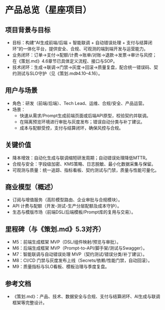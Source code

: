 # 产品总览（星座项目）

## 项目背景与目标
- 目标：构建“AI生成前端/后端 + 智能联调 + 自动错误处理 + 支付与结算闭环”的一体化平台，提供安全、合规、可观测的端到端开发与运营能力。
- 业务闭环：订单→支付→配额/计费→账单/对账→退款→发票→审计与风控；在《策划.md》4.6章节已具体定义流程、接口与SOP。
- 技术闭环：生成→联调→门禁→灰度→回滚→质量复盘，配合统一错误码、契约测试与SLO守护（见《策划.md》4.10–4.16）。

## 用户与场景
- 角色：研发（前端/后端）、Tech Lead、运维、合规/安全、产品运营。
- 场景：
  - 快速从需求/Prompt生成前端页面或后端API原型，校验契约并联调。
  - 在隔离预览环境进行审批与灰度发布；错误自动分类与补丁建议。
  - 成本与配额受控，支付与结算闭环，确保风控与合规。

## 关键价值
- 降本增效：自动化生成与联调缩短研发周期；自动错误处理降低MTTR。
- 合规与安全：字段级加密、KMS策略、日志脱敏、最小化数据采集与保留。
- 可观测与质量：统一追踪、指标看板、契约测试与门禁，质量与性能可量化。

## 商业模型（概述）
- 订阅与增值服务（高阶模型路由、企业审批与合规模块）。
- API 计费与配额（开发-测试-生产分层配额及成本守护）。
- 生态与模版市场（前端DSL/后端模板/Prompt库的复用与交易）。

## 里程碑（与《策划.md》5.3对齐）
- M5：前端生成框架 MVP（DSL/组件映射/预览与审批）。
- M6：后端生成框架 MVP（Prompt-to-API/脚手架/测试与Swagger）。
- M7：智能联调与自动错误处理 MVP（契约测试/错误分类/补丁建议）。
- M8：CI/CD 门禁与灰度发布上线（Secrets/依赖/性能门禁，自动回滚）。
- M9：质量指标与SLO看板、模板治理与季度复盘。

## 参考文档
- 《策划.md》：产品、技术、数据安全与合规、支付与结算闭环、AI生成与联调框架等完整设计。
